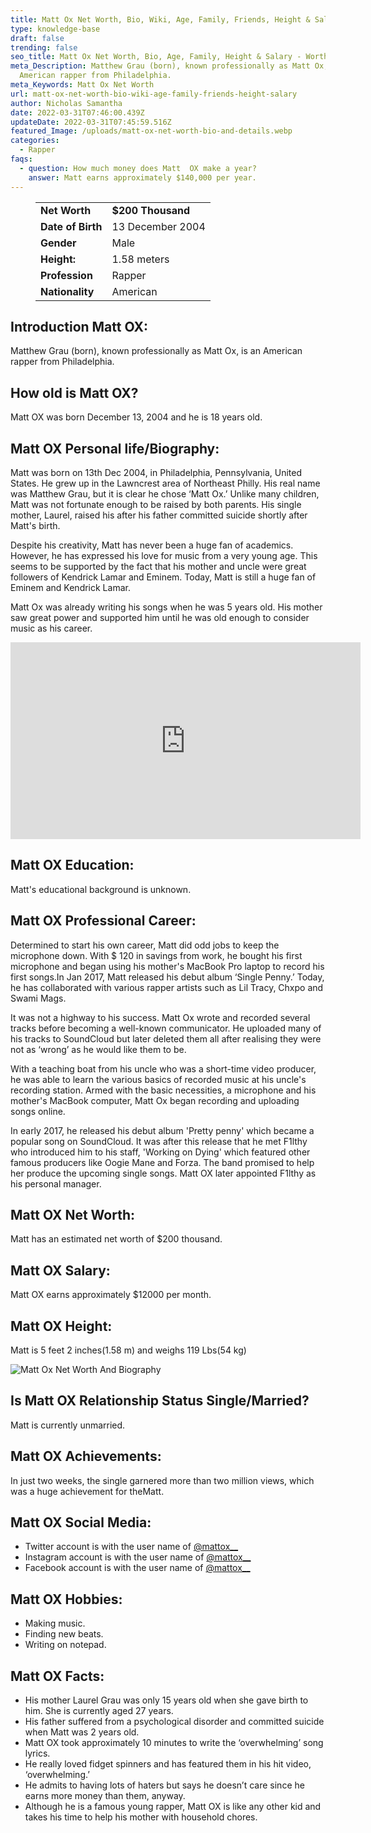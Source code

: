 ```yaml
---
title: Matt Ox Net Worth, Bio, Wiki, Age, Family, Friends, Height & Salary
type: knowledge-base
draft: false
trending: false
seo_title: Matt Ox Net Worth, Bio, Age, Family, Height & Salary - WorthKnow
meta_Description: Matthew Grau (born), known professionally as Matt Ox, is an
  American rapper from Philadelphia.
meta_Keywords: Matt Ox Net Worth
url: matt-ox-net-worth-bio-wiki-age-family-friends-height-salary
author: Nicholas Samantha
date: 2022-03-31T07:46:00.439Z
updateDate: 2022-03-31T07:45:59.516Z
featured_Image: /uploads/matt-ox-net-worth-bio-and-details.webp
categories:
  - Rapper
faqs:
  - question: How much money does Matt  OX make a year?
    answer: Matt earns approximately $140,000 per year.
---
```

<figure class="wp-block-table is-style-stripes">
  <table>
    <tbody>
      <tr>
        <td>
          <strong>Net Worth</strong>
        </td>
        <td>
          <strong>$200 Thousand</strong>
        </td>
      </tr>
      <tr>
        <td>
          <strong>Date of Birth</strong>
        </td>
        <td>13 December 2004</td>
      </tr>
      <tr>
        <td>
          <strong>Gender</strong>
        </td>
        <td>Male</td>
      </tr>
      <tr>
        <td>
          <strong>Height:</strong>
        </td>
        <td>1.58 meters</td>
      </tr>
      <tr>
        <td>
          <strong>Profession</strong>
        </td>
        <td>Rapper</td>
      </tr>
      <tr>
        <td>
          <strong>Nationality</strong>
        </td>
        <td>American</td>
      </tr>
    </tbody>
  </table>
</figure>

## Introduction Matt OX:

Matthew Grau (born), known professionally as Matt Ox, is an American rapper from Philadelphia.

## How old is Matt OX?

Matt OX was born December 13, 2004 and he is 18 years old.

## Matt OX Personal life/Biography:

Matt was born on 13th Dec 2004, in Philadelphia, Pennsylvania, United States. He grew up in the Lawncrest area of ​​Northeast Philly. His real name was Matthew Grau, but it is clear he chose ‘Matt Ox.’ Unlike many children, Matt was not fortunate enough to be raised by both parents. His single mother, Laurel, raised his after his father committed suicide shortly after Matt's birth.

Despite his creativity, Matt has never been a huge fan of academics. However, he has expressed his love for music from a very young age. This seems to be supported by the fact that his mother and uncle were great followers of Kendrick Lamar and Eminem. Today, Matt is still a huge fan of Eminem and Kendrick Lamar.

Matt Ox was already writing his songs when he was 5 years old. His mother saw great power and supported him until he was old enough to consider music as his career.

<iframe width="560" height="315" src="https://www.youtube.com/embed/m1pWXDY3PPY" title="YouTube video player" frameborder="0" allow="accelerometer; autoplay; clipboard-write; encrypted-media; gyroscope; picture-in-picture" allowfullscreen></iframe>

## Matt OX Education:

Matt's educational background is unknown.

## Matt OX Professional Career:

Determined to start his own career, Matt did odd jobs to keep the microphone down. With $ 120 in savings from work, he bought his first microphone and began using his mother's MacBook Pro laptop to record his first songs.In Jan 2017, Matt released his debut album ‘Single Penny.’ Today, he has collaborated with various rapper artists such as Lil Tracy, Chxpo and Swami Mags.

It was not a highway to his success. Matt Ox wrote and recorded several tracks before becoming a well-known communicator. He uploaded many of his tracks to SoundCloud but later deleted them all after realising they were not as ‘wrong’ as he would like them to be.

With a teaching boat from his uncle who was a short-time video producer, he was able to learn the various basics of recorded music at his uncle's recording station. Armed with the basic necessities, a microphone and his mother's MacBook computer, Matt Ox began recording and uploading songs online.

In early 2017, he released his debut album 'Pretty penny' which became a popular song on SoundCloud. It was after this release that he met F1lthy who introduced him to his staff, 'Working on Dying' which featured other famous producers like Oogie Mane and Forza. The band promised to help her produce the upcoming single songs. Matt OX later appointed F1lthy as his personal manager.

## Matt OX Net Worth:

Matt has an estimated net worth of $200 thousand.

## Matt OX Salary:

Matt OX earns approximately $12000 per month.

## Matt OX Height:

Matt is 5 feet 2 inches(1.58 m) and weighs 119 Lbs(54 kg)

![Matt Ox Net Worth And Biography](/uploads/matt-ox-net-worth-.webp)

## Is Matt OX Relationship Status Single/Married?

Matt is currently unmarried.

## Matt OX Achievements:

In just two weeks, the single garnered more than two million views, which was a huge achievement for theMatt.

## Matt OX Social Media:

* Twitter account is with the user name of <a href="https://twitter.com/mattox__" target="_blank" rel="nofollow" rel="noopener">@mattox__</a>
* Instagram account is with the user name of <a href="https://www.instagram.com/mattox/" target="_blank" rel="nofollow" rel="noopener">@mattox__</a>
* Facebook account is with the user name of <a href="https://web.facebook.com/oxalwayswins" target="_blank" rel="nofollow" rel="noopener">@mattox__</a>

## Matt OX Hobbies:

* Making music.
* Finding new beats.
* Writing on notepad.

## Matt OX Facts:

* His mother Laurel Grau was only 15 years old when she gave birth to him. She is currently aged 27 years.
* His father suffered from a psychological disorder and committed suicide when Matt was 2 years old.
* Matt OX took approximately 10 minutes to write the ‘overwhelming’ song lyrics.
* He really loved fidget spinners and has featured them in his hit video, ‘overwhelming.’
* He admits to having lots of haters but says he doesn’t care since he earns more money than them, anyway.
* Although he is a famous young rapper, Matt OX is like any other kid and takes his time to help his mother with household chores.